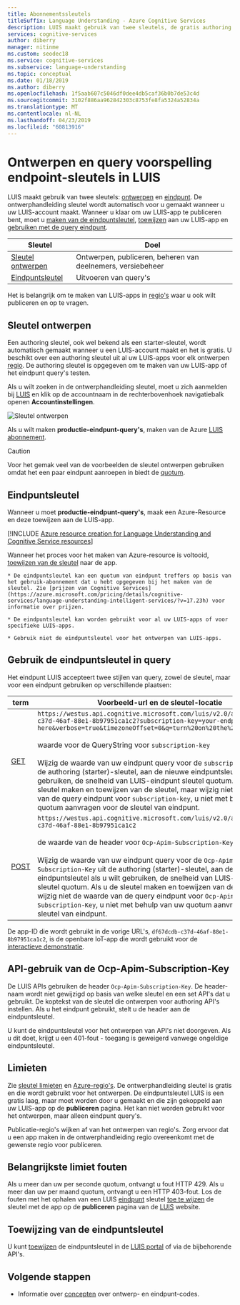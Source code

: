 ```yaml
---
title: Abonnementssleutels
titleSuffix: Language Understanding - Azure Cognitive Services
description: LUIS maakt gebruik van twee sleutels, de gratis authoring sleutel om uw model te maken en de eindpuntsleutel met een datalimiet voor het uitvoeren van query's de voorspelling-eindpunt met uitingen van de gebruiker.
services: cognitive-services
author: diberry
manager: nitinme
ms.custom: seodec18
ms.service: cognitive-services
ms.subservice: language-understanding
ms.topic: conceptual
ms.date: 01/18/2019
ms.author: diberry
ms.openlocfilehash: 1f5aab607c5046df0dee4db5caf36b0b7de53c4d
ms.sourcegitcommit: 3102f886aa962842303c8753fe8fa5324a52834a
ms.translationtype: MT
ms.contentlocale: nl-NL
ms.lasthandoff: 04/23/2019
ms.locfileid: "60813916"
---
```

# <a name="authoring-and-query-prediction-endpoint-keys-in-luis"></a>Ontwerpen en query voorspelling endpoint-sleutels in LUIS
LUIS maakt gebruik van twee sleutels: [ontwerpen](#programmatic-key) en [eindpunt](#endpoint-key). De ontwerphandleiding sleutel wordt automatisch voor u gemaakt wanneer u uw LUIS-account maakt. Wanneer u klaar om uw LUIS-app te publiceren bent, moet u [maken van de eindpuntsleutel](luis-how-to-azure-subscription.md), [toewijzen](luis-how-to-azure-subscription.md) aan uw LUIS-app en [gebruiken met de query eindpunt](#use-endpoint-key-in-query). 

|Sleutel|Doel|
|--|--|
|[Sleutel ontwerpen](#programmatic-key)|Ontwerpen, publiceren, beheren van deelnemers, versiebeheer|
|[Eindpuntsleutel](#endpoint-key)| Uitvoeren van query's|

Het is belangrijk om te maken van LUIS-apps in [regio's](luis-reference-regions.md#publishing-regions) waar u ook wilt publiceren en op te vragen.

<a name="programmatic-key" ></a>
## <a name="authoring-key"></a>Sleutel ontwerpen

Een authoring sleutel, ook wel bekend als een starter-sleutel, wordt automatisch gemaakt wanneer u een LUIS-account maakt en het is gratis. U beschikt over een authoring sleutel uit al uw LUIS-apps voor elk ontwerpen [regio](luis-reference-regions.md). De authoring sleutel is opgegeven om te maken van uw LUIS-app of het eindpunt query's testen. 

Als u wilt zoeken in de ontwerphandleiding sleutel, moet u zich aanmelden bij [LUIS](luis-reference-regions.md#luis-website) en klik op de accountnaam in de rechterbovenhoek navigatiebalk openen **Accountinstellingen**.

![Sleutel ontwerpen](./media/luis-concept-keys/programatic-key.png)

Als u wilt maken **productie-eindpunt-query's**, maken van de Azure [LUIS abonnement](https://azure.microsoft.com/pricing/details/cognitive-services/language-understanding-intelligent-services/). 

> [!CAUTION]
> Voor het gemak veel van de voorbeelden de sleutel ontwerpen gebruiken omdat het een paar eindpunt aanroepen in biedt de [quotum](luis-boundaries.md#key-limits).  

## <a name="endpoint-key"></a>Eindpuntsleutel
Wanneer u moet **productie-eindpunt-query's**, maak een Azure-Resource en deze toewijzen aan de LUIS-app. 

[!INCLUDE [Azure resource creation for Language Understanding and Cognitive Service resources](../../../includes/cognitive-services-luis-azure-resource-instructions.md)]

Wanneer het proces voor het maken van Azure-resource is voltooid, [toewijzen van de sleutel](luis-how-to-azure-subscription.md) naar de app. 

    * De eindpuntsleutel kan een quotum van eindpunt treffers op basis van het gebruik-abonnement dat u hebt opgegeven bij het maken van de sleutel. Zie [prijzen van Cognitive Services](https://azure.microsoft.com/pricing/details/cognitive-services/language-understanding-intelligent-services/?v=17.23h) voor informatie over prijzen.

    * De eindpuntsleutel kan worden gebruikt voor al uw LUIS-apps of voor specifieke LUIS-apps. 

    * Gebruik niet de eindpuntsleutel voor het ontwerpen van LUIS-apps. 

## <a name="use-endpoint-key-in-query"></a>Gebruik de eindpuntsleutel in query
Het eindpunt LUIS accepteert twee stijlen van query, zowel de sleutel, maar voor een eindpunt gebruiken op verschillende plaatsen:

|term|Voorbeeld-url en de sleutel-locatie|
|--|--|
|[GET](https://westus.dev.cognitive.microsoft.com/docs/services/5819c76f40a6350ce09de1ac/operations/5819c77140a63516d81aee78)|`https://westus.api.cognitive.microsoft.com/luis/v2.0/apps/df67dcdb-c37d-46af-88e1-8b97951ca1c2?subscription-key=your-endpoint-key-here&verbose=true&timezoneOffset=0&q=turn%20on%20the%20lights`<br><br>waarde voor de QueryString voor `subscription-key`<br><br>Wijzig de waarde van uw eindpunt query voor de `subscription-key` uit de authoring (starter)-sleutel, aan de nieuwe eindpuntsleutel als u wilt gebruiken, de snelheid van LUIS-eindpunt sleutel quotum. Als u de sleutel maken en toewijzen van de sleutel, maar wijzig niet de waarde van de query eindpunt voor `subscription-key`, u niet met behulp van uw quotum aanvragen voor de sleutel van eindpunt.|
|[POST](https://westus.dev.cognitive.microsoft.com/docs/services/5819c76f40a6350ce09de1ac/operations/5819c77140a63516d81aee79)| `https://westus.api.cognitive.microsoft.com/luis/v2.0/apps/df67dcdb-c37d-46af-88e1-8b97951ca1c2`<br><br> de waarde van de header voor `Ocp-Apim-Subscription-Key`<br><br>Wijzig de waarde van uw eindpunt query voor de `Ocp-Apim-Subscription-Key` uit de authoring (starter)-sleutel, aan de nieuwe eindpuntsleutel als u wilt gebruiken, de snelheid van LUIS-eindpunt sleutel quotum. Als u de sleutel maken en toewijzen van de sleutel, maar wijzig niet de waarde van de query eindpunt voor `Ocp-Apim-Subscription-Key`, u niet met behulp van uw quotum aanvragen voor de sleutel van eindpunt.|

De app-ID die wordt gebruikt in de vorige URL's, `df67dcdb-c37d-46af-88e1-8b97951ca1c2`, is de openbare IoT-app die wordt gebruikt voor de [interactieve demonstratie](https://azure.microsoft.com/services/cognitive-services/language-understanding-intelligent-service/). 

## <a name="api-usage-of-ocp-apim-subscription-key"></a>API-gebruik van de Ocp-Apim-Subscription-Key
De LUIS APIs gebruiken de header `Ocp-Apim-Subscription-Key`. De header-naam wordt niet gewijzigd op basis van welke sleutel en een set API's dat u gebruikt. De koptekst van de sleutel die ontwerpen voor authoring API's instellen. Als u het eindpunt gebruikt, stelt u de header aan de eindpuntsleutel. 

U kunt de eindpuntsleutel voor het ontwerpen van API's niet doorgeven. Als u dit doet, krijgt u een 401-fout - toegang is geweigerd vanwege ongeldige eindpuntsleutel. 

## <a name="key-limits"></a>Limieten
Zie [sleutel limieten](luis-boundaries.md#key-limits) en [Azure-regio's](luis-reference-regions.md). De ontwerphandleiding sleutel is gratis en die wordt gebruikt voor het ontwerpen. De eindpuntsleutel LUIS is een gratis laag, maar moet worden door u gemaakt en die zijn gekoppeld aan uw LUIS-app op de **publiceren** pagina. Het kan niet worden gebruikt voor het ontwerpen, maar alleen eindpunt query's.

Publicatie-regio's wijken af van het ontwerpen van regio's. Zorg ervoor dat u een app maken in de ontwerphandleiding regio overeenkomt met de gewenste regio voor publiceren.

## <a name="key-limit-errors"></a>Belangrijkste limiet fouten
Als u meer dan uw per seconde quotum, ontvangt u fout HTTP 429. Als u meer dan uw per maand quotum, ontvangt u een HTTP 403-fout. Los de fouten met het ophalen van een LUIS [eindpunt](#endpoint-key) sleutel [toe te wijzen](luis-how-to-azure-subscription.md) de sleutel met de app op de **publiceren** pagina van de [LUIS](luis-reference-regions.md#luis-website) website.

## <a name="assignment-of-the-endpoint-key"></a>Toewijzing van de eindpuntsleutel

U kunt [toewijzen](luis-how-to-azure-subscription.md) de eindpuntsleutel in de [LUIS portal](https://www.luis.ai) of via de bijbehorende API's. 


## <a name="next-steps"></a>Volgende stappen

* Informatie over [concepten](luis-how-to-azure-subscription.md) over ontwerp- en eindpunt-codes.
